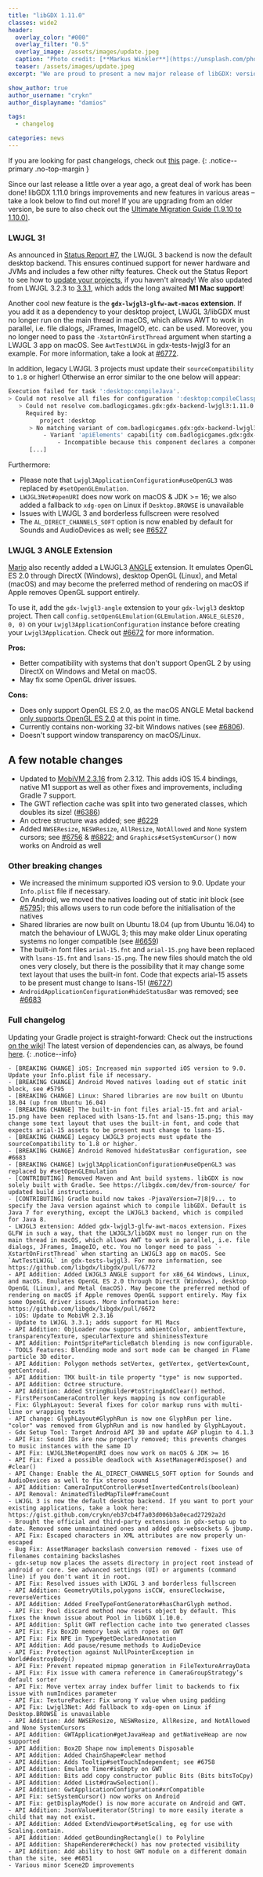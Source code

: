 ```yaml
---
title: "libGDX 1.11.0"
classes: wide2
header:
  overlay_color: "#000"
  overlay_filter: "0.5"
  overlay_image: /assets/images/update.jpeg
  caption: "Photo credit: [**Markus Winkler**](https://unsplash.com/photos/cxoR55-bels)"
  teaser: /assets/images/update.jpeg
excerpt: "We are proud to present a new major release of libGDX: version 1.11.0!"

show_author: true
author_username: "crykn"
author_displayname: "damios"

tags:
  - changelog

categories: news
---
```

If you are looking for past changelogs, check out [this](/news/changelog/) page.
{: .notice--primary .no-top-margin }

Since our last release a little over a year ago, a great deal of work has been done! libGDX 1.11.0 brings improvements and new features in various areas – take a look below to find out more! If you are upgrading from an older version, be sure to also check out the [Ultimate Migration Guide (1.9.10 to 1.10.0)](/news/2021/04/the-ultimate-migration-guide).

### LWJGL 3!
As announced in [Status Report #7](/news/2021/07/devlog-7-lwjgl3), the LWJGL 3 backend is now the default desktop backend. This ensures continued support for newer hardware and JVMs and includes a few other nifty features. Check out the Status Report to see how to [update your projects](/news/2021/07/devlog-7-lwjgl3#how-can-i-migrate), if you haven't already! We also updated from LWJGL 3.2.3 to [3.3.1](https://github.com/LWJGL/lwjgl3/releases/tag/3.3.1), which adds the long awaited **M1 Mac support**!

Another cool new feature is the **`gdx-lwjgl3-glfw-awt-macos` extension**. If you add it as a dependency to your desktop project, LWJGL 3/libGDX must no longer run on the main thread in macOS, which allows AWT to work in parallel, i.e. file dialogs, JFrames, ImageIO, etc. can be used. Moreover, you no longer need to pass the `-XstartOnFirstThread` argument when starting a LWJGL 3 app on macOS. See `AwtTestLWJGL` in gdx-tests-lwjgl3 for an example. For more information, take a look at [#6772](https://github.com/libgdx/libgdx/pull/6772).

In addition, legacy LWJGL 3 projects must update their `sourceCompatibility` to `1.8` or higher! Otherwise an error similar to the one below will appear:
```bash
Execution failed for task ':desktop:compileJava'.
> Could not resolve all files for configuration ':desktop:compileClasspath'.
   > Could not resolve com.badlogicgames.gdx:gdx-backend-lwjgl3:1.11.0.
     Required by:
         project :desktop
      > No matching variant of com.badlogicgames.gdx:gdx-backend-lwjgl3:1.11.0 was found. The consumer was configured to find an API of a library compatible with Java 7, preferably in the form of class files, and its dependencies declared externally but:
          - Variant 'apiElements' capability com.badlogicgames.gdx:gdx-backend-lwjgl3:1.11.0 declares an API of a library, packaged as a jar, and its dependencies declared externally:
              - Incompatible because this component declares a component compatible with Java 8 and the consumer needed a component compatible with Java 7
      [...]
```

Furthermore:
- Please note that `Lwjgl3ApplicationConfiguration#useOpenGL3` was replaced by `#setOpenGLEmulation`.
- `LWJGL3Net#openURI` does now work on macOS & JDK >= 16; we also added a fallback to `xdg-open` on Linux if `Desktop.BROWSE` is unavailable
- Issues with LWJGL 3 and borderless fullscreen were resolved
- The `AL_DIRECT_CHANNELS_SOFT` option is now enabled by default for Sounds and AudioDevices as well; see [#6527](https://github.com/libgdx/libgdx/pull/6527)

### LWJGL 3 ANGLE Extension
[Mario](https://twitter.com/badlogicgames) also recently added a LWJGL3 [ANGLE](https://github.com/google/angle) extension. It emulates OpenGL ES 2.0 through DirectX (Windows), desktop OpenGL (Linux), and Metal (macOS) and may become the preferred method of rendering on macOS if Apple removes OpenGL support entirely.

To use it, add the `gdx-lwjgl3-angle` extension to your `gdx-lwjgl3` desktop project. Then call `config.setOpenGLEmulation(GLEmulation.ANGLE_GLES20, 0, 0)` on your `Lwjgl3ApplicationConfiguration` instance before creating your `Lwjgl3Application`. Check out [#6672](https://github.com/libgdx/libgdx/pull/6672) for more information.  

**Pros:**
- Better compatibility with systems that don't support OpenGL 2 by using DirectX on Windows and Metal on macOS.
- May fix some OpenGL driver issues.

**Cons:**
- Does only support OpenGL ES 2.0, as the macOS ANGLE Metal backend [only supports OpenGL ES 2.0](https://github.com/google/angle#level-of-opengl-es-support-via-backing-renderers) at this point in time.
- Currently contains non-working 32-bit Windows natives (see [#6806](https://github.com/libgdx/libgdx/issues/6806)).
- Doesn't support window transparency on macOS/Linux.

## A few notable changes
- Updated to [MobiVM 2.3.16](https://github.com/MobiVM/robovm/wiki/Changelog#2316-apr-2022) from 2.3.12. This adds iOS 15.4 bindings, native M1 support as well as other fixes and improvements, including Gradle 7 support.
- The GWT reflection cache was split into two generated classes, which doubles its size! ([#6386](https://github.com/libgdx/libgdx/pull/6386))
- An octree structure was added; see [#6229](https://github.com/libgdx/libgdx/pull/6229)
- Added `NWSEResize`, `NESWResize`, `AllResize`, `NotAllowed` and `None` system cursors; see [#6756](https://github.com/libgdx/libgdx/pull/6756) & [#6822](https://github.com/libgdx/libgdx/pull/6822); and `Graphics#setSystemCursor()` now works on Android as well

### Other breaking changes
- We increased the minimum supported iOS version to 9.0. Update your `Info.plist` file if necessary.
- On Android, we moved the natives loading out of static init block (see [#5795](https://github.com/libgdx/libgdx/issues/5795)); this allows users to run code before the initialisation of the natives
- Shared libraries are now built on Ubuntu 18.04 (up from Ubuntu 16.04) to match the behaviour of LWJGL 3; this may make older Linux operating systems no longer compatible (see [#6659](https://github.com/libgdx/libgdx/pull/6659))
- The built-in font files `arial-15.fnt` and `arial-15.png` have been replaced with `lsans-15.fnt` and `lsans-15.png`. The new files should match the old ones very closely, but there is the possibility that it may change some text layout that uses the built-in font. Code that expects arial-15 assets to be present must change to lsans-15! ([#6727](https://github.com/libgdx/libgdx/pull/6727))
- `AndroidApplicationConfiguration#hideStatusBar` was removed; see [#6683](https://github.com/libgdx/libgdx/pull/6683)


### Full changelog
Updating your Gradle project is straight-forward: Check out the instructions [on the wiki](/wiki/articles/updating-libgdx)! The latest version of dependencies can, as always, be found [here](/dev/versions/).
{: .notice--info}
```
- [BREAKING CHANGE] iOS: Increased min supported iOS version to 9.0. Update your Info.plist file if necessary.
- [BREAKING CHANGE] Android Moved natives loading out of static init block, see #5795
- [BREAKING CHANGE] Linux: Shared libraries are now built on Ubuntu 18.04 (up from Ubuntu 16.04)
- [BREAKING CHANGE] The built-in font files arial-15.fnt and arial-15.png have been replaced with lsans-15.fnt and lsans-15.png; this may change some text layout that uses the built-in font, and code that expects arial-15 assets to be present must change to lsans-15.
- [BREAKING CHANGE] Legacy LWJGL3 projects must update the sourceCompatibility to 1.8 or higher.
- [BREAKING CHANGE] Android Removed hideStatusBar configuration, see #6683
- [BREAKING CHANGE] Lwjgl3ApplicationConfiguration#useOpenGL3 was replaced by #setOpenGLEmulation
- [CONTRIBUTING] Removed Maven and Ant build systems. libGDX is now solely built with Gradle. See https://libgdx.com/dev/from-source/ for updated build instructions.
- [CONTRIBUTING] Gradle build now takes -PjavaVersion=7|8|9... to specify the Java version against which to compile libGDX. Default is Java 7 for everything, except the LWJGL3 backend, which is compiled for Java 8.
- LWJGL3 extension: Added gdx-lwjgl3-glfw-awt-macos extension. Fixes GLFW in such a way, that the LWJGL3/libGDX must no longer run on the main thread in macOS, which allows AWT to work in parallel, i.e. file dialogs, JFrames, ImageIO, etc. You no longer need to pass `-XstartOnFirstThread` when starting an LWJGL3 app on macOS. See `AwtTestLWJGL` in gdx-tests-lwjgl3. For more information, see https://github.com/libgdx/libgdx/pull/6772
- API Addition: Added LWJGL3 ANGLE support for x86_64 Windows, Linux, and macOS. Emulates OpenGL ES 2.0 through DirectX (Windows), desktop OpenGL (Linux), and Metal (macOS). May become the preferred method of rendering on macOS if Apple removes OpenGL support entirely. May fix some OpenGL driver issues. More information here: https://github.com/libgdx/libgdx/pull/6672
- iOS: Update to MobiVM 2.3.16
- Update to LWJGL 3.3.1; adds support for M1 Macs
- API Addition: ObjLoader now supports ambientColor, ambientTexture, transparencyTexture, specularTexture and shininessTexture
- API Addition: PointSpriteParticleBatch blending is now configurable.
- TOOLS Features: Blending mode and sort mode can be changed in Flame particle 3D editor.
- API Addition: Polygon methods setVertex, getVertex, getVertexCount, getCentroid.
- API Addition: TMX built-in tile property "type" is now supported.
- API Addition: Octree structure.
- API Addition: Added StringBuilder#toStringAndClear() method.
- FirstPersonCameraController keys mapping is now configurable
- Fix: GlyphLayout: Several fixes for color markup runs with multi-line or wrapping texts
- API change: GlyphLayout#GlyphRun is now one GlyphRun per line. "color" was removed from GlyphRun and is now handled by GlyphLayout.
- Gdx Setup Tool: Target Android API 30 and update AGP plugin to 4.1.3
- API Fix: Sound IDs are now properly removed; this prevents changes to music instances with the same ID
- API Fix: LWJGL3Net#openURI does now work on macOS & JDK >= 16
- API Fix: Fixed a possible deadlock with AssetManager#dispose() and #clear()
- API Change: Enable the AL_DIRECT_CHANNELS_SOFT option for Sounds and AudioDevices as well to fix stereo sound
- API Addition: CameraInputController#setInvertedControls(boolean)
- API Removal: AnimatedTiledMapTile#frameCount
- LWJGL 3 is now the default desktop backend. If you want to port your existing applications, take a look here: https://gist.github.com/crykn/eb37cb4f7a03d006b3a0ecad27292a2d
- Brought the official and third-party extensions in gdx-setup up to date. Removed some unmaintained ones and added gdx-websockets & jbump.
- API Fix: Escaped characters in XML attributes are now properly un-escaped
- Bug Fix: AssetManager backslash conversion removed - fixes use of filenames containing backslashes
- gdx-setup now places the assets directory in project root instead of android or core. See advanced settings (UI) or arguments (command line) if you don't want it in root.
- API Fix: Resolved issues with LWJGL 3 and borderless fullscreen
- API Addition: GeometryUtils,polygons isCCW, ensureClockwise, reverseVertices
- API Addition: Added FreeTypeFontGenerator#hasCharGlyph method.
- API Fix: Pool discard method now resets object by default. This fixes the known issue about Pool in libGDX 1.10.0.
- API Addition: Split GWT reflection cache into two generated classes
- API Fix: Fix Box2D memory leak with ropes on GWT
- API Fix: Fix NPE in Type#getDeclaredAnnotation
- API Addition: Add pause/resume methods to AudioDevice
- API Fix: Protection against NullPointerException in World#destroyBody()
- API Fix: Prevent repeated mipmap generation in FileTextureArrayData
- API Fix: Fix issue with camera reference in CameraGroupStrategy’s default sorter
- API Fix: Move vertex array index buffer limit to backends to fix issue with numIndices parameter
- API Fix: TexturePacker: Fix wrong Y value when using padding
- API Fix: Lwjgl3Net: Add fallback to xdg-open on Linux if Desktop.BROWSE is unavailable
- API Addition: Add NWSEResize, NESWResize, AllResize, and NotAllowed and None SystemCursors
- API Addition: GWTApplication#getJavaHeap and getNativeHeap are now supported
- API Addition: Box2D Shape now implements Disposable
- API Addition: Added ChainShape#clear method
- API Addition: Adds Tooltip#setTouchIndependent; see #6758
- API Addition: Emulate Timer#isEmpty on GWT
- API Addition: Bits add copy constructor public Bits (Bits bitsToCpy)
- API Addition: Added List#drawSelection().
- API Addition: GwtApplicationConfiguration#xrCompatible
- API Fix: setSystemCursor() now works on Android
- API Fix: getDisplayMode() is now more accurate on Android and GWT.
- API Addition: JsonValue#iterator(String) to more easily iterate a child that may not exist.
- API Addition: Added ExtendViewport#setScaling, eg for use with Scaling.contain.
- API Addition: Added getBoundingRectangle() to Polyline
- API Addition: ShapeRenderer#check() has now protected visibility
- API Addition: Add ability to host GWT module on a different domain than the site, see #6851
- Various minor Scene2D improvements
```
